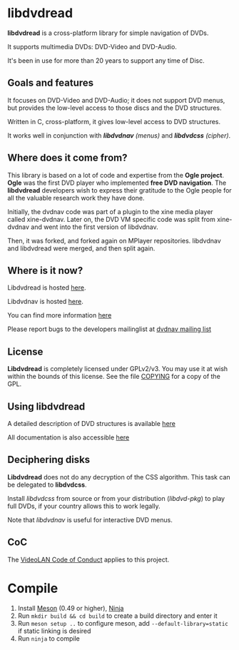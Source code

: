 # libdvdread

**libdvdread** is a cross-platform library for simple navigation of DVDs.

It supports multimedia DVDs: DVD-Video and DVD-Audio.

It's been in use for more than 20 years to support any time of Disc.

## Goals and features

It focuses on DVD-Video and DVD-Audio; it does not support DVD menus, but
provides the low-level access to those discs and the DVD structures.

Written in C, cross-platform, it gives low-level access to DVD structures.

It works well in conjunction with ***libdvdnav*** *(menus)* and ***libdvdcss*** *(cipher)*.

## Where does it come from?

This library is based on a lot of code and expertise from the **Ogle project**.
**Ogle** was the first DVD player who implemented **free DVD navigation**. The
**libdvdread** developers wish to express their gratitude to the Ogle people
for all the valuable research work they have done.

Initially, the dvdnav code was part of a plugin to the xine media player
called xine-dvdnav. Later on, the DVD VM specific code was split
from xine-dvdnav and went into the first version of libdvdnav.

Then, it was forked, and forked again on MPlayer repositories.
libdvdnav and libdvdread were merged, and then split again.

## Where is it now?

Libdvdread is hosted [here](https://code.videolan.org/videolan/libdvdread).

Libdvdnav is hosted [here](https://code.videolan.org/videolan/libdvdnav).

You can find more information [here](https://www.videolan.org/developers/libdvdnav.html)

Please report bugs to the developers mailinglist at
[dvdnav mailing list](https://mailman.videolan.org/listinfo/libdvdnav-devel)

## License

**Libdvdread** is completely licensed under GPLv2/v3. You may use it at wish within the
bounds of this license. See the file [COPYING](https://code.videolan.org/videolan/libdvdread/-/blob/master/COPYING) for a copy of the GPL.

## Using libdvdread

A detailed description of DVD structures is available [here](http://www.mpucoder.com/dvd/)

All documentation is also accessible [here](http://dvdnav.mplayerhq.hu/#docs)

## Deciphering disks

**Libdvdread** does not do any decryption of the CSS algorithm. This task can be delegated to **libdvdcss**.

Install *libdvdcss* from source or from your distribution (*libdvd-pkg*) to play full DVDs,
if your country allows this to work legally.

Note that *libdvdnav* is useful for interactive DVD menus.

## CoC

The [VideoLAN Code of Conduct](https://wiki.videolan.org/Code_of_Conduct/) applies to this project.

# Compile

1. Install [Meson](https://mesonbuild.com/) (0.49 or higher), [Ninja](https://ninja-build.org/)
2. Run `mkdir build && cd build` to create a build directory and enter it
3. Run `meson setup ..` to configure meson, add `--default-library=static` if static linking is desired
4. Run `ninja` to compile

